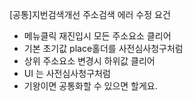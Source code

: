 [공통]지번검색개선
주소검색 에러 수정 요건
  - 메뉴클릭 재진입시 모든 주소요소 클리어
  - 기본 초기값 place홀더를 사전심사청구처럼
  - 상위 주소요소 변경시 하위값 클리어
  - UI 는 사전심사청구처럼
  - 기왕이면 공통화할 수 있으면 할게요.
  